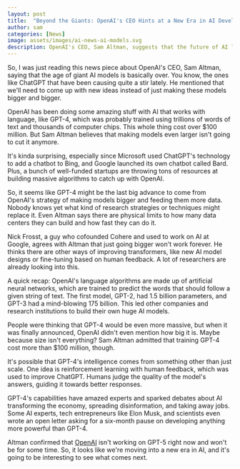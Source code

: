 ```yaml
---
layout: post
title:  "Beyond the Giants: OpenAI's CEO Hints at a New Era in AI Development"
author: sam
categories: [News]
image: assets/images/ai-news-ai-models.svg
description: OpenAI's CEO, Sam Altman, suggests that the future of AI lies in innovative research strategies rather than simply scaling up existing models.
---
```


So, I was just reading this news piece about OpenAI's CEO, Sam Altman, saying that the age of giant AI models is basically over. You know, the ones like ChatGPT that have been causing quite a stir lately. He mentioned that we'll need to come up with new ideas instead of just making these models bigger and bigger.

OpenAI has been doing some amazing stuff with AI that works with language, like GPT-4, which was probably trained using trillions of words of text and thousands of computer chips. This whole thing cost over $100 million. But Sam Altman believes that making models even larger isn't going to cut it anymore.

It's kinda surprising, especially since Microsoft used ChatGPT's technology to add a chatbot to Bing, and Google launched its own chatbot called Bard. Plus, a bunch of well-funded startups are throwing tons of resources at building massive algorithms to catch up with OpenAI.

So, it seems like GPT-4 might be the last big advance to come from OpenAI's strategy of making models bigger and feeding them more data. Nobody knows yet what kind of research strategies or techniques might replace it. Even Altman says there are physical limits to how many data centers they can build and how fast they can do it.

Nick Frosst, a guy who cofounded Cohere and used to work on AI at Google, agrees with Altman that just going bigger won't work forever. He thinks there are other ways of improving transformers, like new AI model designs or fine-tuning based on human feedback. A lot of researchers are already looking into this.

A quick recap: OpenAI's language algorithms are made up of artificial neural networks, which are trained to predict the words that should follow a given string of text. The first model, GPT-2, had 1.5 billion parameters, and GPT-3 had a mind-blowing 175 billion. This led other companies and research institutions to build their own huge AI models.

People were thinking that GPT-4 would be even more massive, but when it was finally announced, OpenAI didn't even mention how big it is. Maybe because size isn't everything? Sam Altman admitted that training GPT-4 cost more than $100 million, though.

It's possible that GPT-4's intelligence comes from something other than just scale. One idea is reinforcement learning with human feedback, which was used to improve ChatGPT. Humans judge the quality of the model's answers, guiding it towards better responses.

GPT-4's capabilities have amazed experts and sparked debates about AI transforming the economy, spreading disinformation, and taking away jobs. Some AI experts, tech entrepreneurs like Elon Musk, and scientists even wrote an open letter asking for a six-month pause on developing anything more powerful than GPT-4.

Altman confirmed that [OpenAI](https://openai.com/) isn't working on GPT-5 right now and won't be for some time. So, it looks like we're moving into a new era in AI, and it's going to be interesting to see what comes next.
